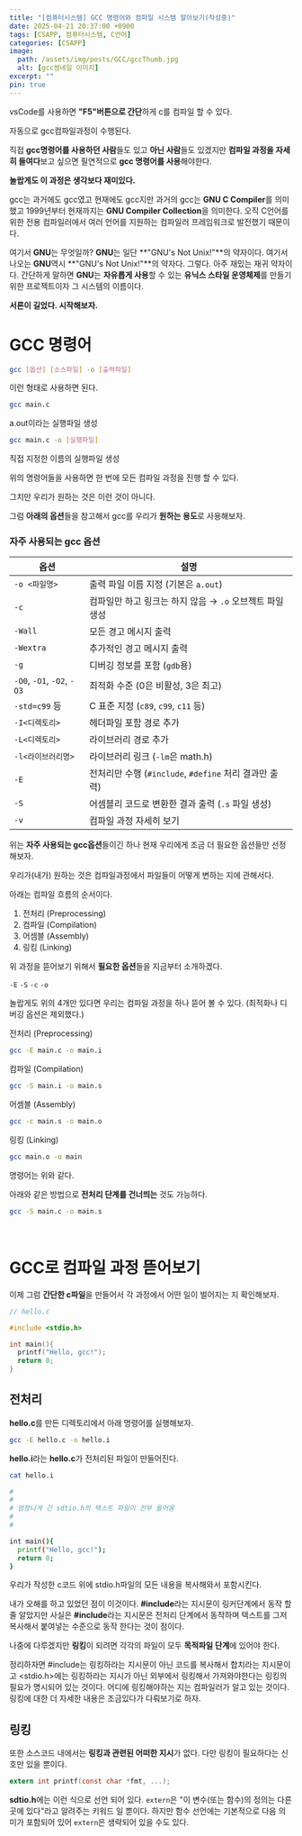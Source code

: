 ```yaml
---
title: "[컴퓨터시스템] GCC 명령어와 컴파일 시스템 알아보기(작성중)"
date: 2025-04-21 20:37:00 +0900
tags: [CSAPP, 컴퓨터시스템, C언어]
categories: [CSAPP]
image:
  path: /assets/img/posts/GCC/gccThumb.jpg
  alt: [gcc썸네일 이미지]
excerpt: ""
pin: true
---
```


vsCode를 사용하면 **"F5"버튼으로 간단**하게 c를 컴파일 할 수 있다.

자동으로 gcc컴파일과정이 수행된다.

직접 **gcc명령어를 사용하던 사람**들도 있고 **아닌 사람**들도 있겠지만 **컴파일 과정을 자세히 들여다**보고 싶으면 필연적으로 **gcc 명령어를 사용**해야한다.

**놀랍게도 이 과정은 생각보다 재미있다.**

gcc는 과거에도 gcc였고 현재에도 gcc지만 과거의 gcc는 **GNU C Compiler**를 의미했고 1999년부터 현재까지는 **GNU Compiler Collection**을 의미한다. 오직 C언어를 위한 전용 컴파일러에서 여러 언어를 지원하는 컴파일러 프레임워크로 발전했기 때문이다.

여기서 **GNU**는 무엇일까? **GNU**는 일단 **"GNU's Not Unix!"**의 약자이다. 여기서 나오는 **GNU**역시 **"GNU's Not Unix!"**의 약자다. 그렇다. 아주 재밌는 재귀 약자이다. 간단하게 말하면 **GNU**는 **자유롭게 사용**할 수 있는 **유닉스 스타일 운영체제**를 만들기 위한 프로젝트이자 그 시스템의 이름이다.

**서론이 길었다. 시작해보자.**

# GCC 명령어

```bash
gcc [옵션] [소스파일] -o [출력파일]
```
이런 형태로 사용하면 된다.

```bash
gcc main.c
```
a.out이라는 실행파일 생성

```bash
gcc main.c -o [실행파일]
```
직접 지정한 이름의 실행파일 생성

위의 명령어들을 사용하면 한 번에 모든 컴파일 과정을 진행 할 수 있다.

그치만 우리가 원하는 것은 이런 것이 아니다.

그럼 **아래의 옵션**들을 참고해서 gcc를 우리가 **원하는 용도**로 사용해보자.

### 자주 사용되는 gcc 옵션

| 옵션 | 설명 |
| --- | --- |
| `-o <파일명>` | 출력 파일 이름 지정 (기본은 `a.out`) |
| `-c` | 컴파일만 하고 링크는 하지 않음 → `.o` 오브젝트 파일 생성 |
| `-Wall` | 모든 경고 메시지 출력 |
| `-Wextra` | 추가적인 경고 메시지 출력 |
| `-g` | 디버깅 정보를 포함 (`gdb`용) |
| `-O0`, `-O1`, `-O2`, `-O3` | 최적화 수준 (0은 비활성, 3은 최고) |
| `-std=c99` 등 | C 표준 지정 (`c89`, `c99`, `c11` 등) |
| `-I<디렉토리>` | 헤더파일 포함 경로 추가 |
| `-L<디렉토리>` | 라이브러리 경로 추가 |
| `-l<라이브러리명>` | 라이브러리 링크 (`-lm`은 math.h) |
| `-E` | 전처리만 수행 (`#include`, `#define` 처리 결과만 출력) |
| `-S` | 어셈블리 코드로 변환한 결과 출력 (`.s` 파일 생성) |
| `-v` | 컴파일 과정 자세히 보기 |

위는 **자주 사용되는 gcc옵션**들이긴 하나 현재 우리에게 조금 더 필요한 옵션들만 선정해보자.

우리가(내가) 원하는 것은 컴파일과정에서 파일들이 어떻게 변하는 지에 관해서다.

아래는 컴파일 흐름의 순서이다.
1. 전처리 (Preprocessing)
2. 컴파일 (Compilation)
3. 어셈블 (Assembly)
4. 링킹 (Linking)

위 과정을 뜯어보기 위해서 **필요한 옵션**들을 지금부터 소개하겠다.

`-E` `-S` `-c` `-o`

놀랍게도 위의 4개만 있다면 우리는 컴파일 과정을 하나 뜯어 볼 수 있다. (최적화나 디버깅 옵션은 제외했다.)

전처리 (Preprocessing)
``` bash 
gcc -E main.c -o main.i
```

컴파일 (Compilation)
``` bash
gcc -S main.i -o main.s
```

어셈블 (Assembly)
```bash
gcc -c main.s -o main.o
```

링킹 (Linking)
```bash
gcc main.o -o main
```

명령어는 위와 같다.

아래와 같은 방법으로 **전처리 단계를 건너띄는** 것도 가능하다.
```bash
gcc -S main.c -o main.s
```

<br>
 
# GCC로 컴파일 과정 뜯어보기


이제 그럼 **간단한 c파일**을 만들어서 각 과정에서 어떤 일이 벌어지는 지 확인해보자.

```c
// hello.c

#include <stdio.h>

int main(){
  printf("Hello, gcc!");
  return 0;
}
```
## 전처리

**hello.c**를 만든 디렉토리에서 아래 명령어를 실행해보자.

``` bash 
gcc -E hello.c -o hello.i

```
**hello.i**라는 **hello.c**가 전처리된 파일이 만들어진다.

``` bash
cat hello.i

```

```bash
#
#
# 엄청나게 긴 sdtio.h의 텍스트 파일이 전부 들어옴
#
#

int main(){
  printf("Hello, gcc!");
  return 0;
}
```

우리가 작성한 c코드 위에 stdio.h파일의 모든 내용을 복사해와서 포함시킨다.

내가 오해를 하고 있었던 점이 이것이다. **#include**라는 지시문이 링커단계에서 동작 할 줄 알았지만 사실은 **#include**라는 지시문은 전처리 단계에서 동작하며 텍스트를 그저 복사해서 붙여넣는 수준으로 동작 한다는 것이 점이다. 

나중에 다루겠지만 **링킹**이 되려면 각각의 파일이 모두 **목적파일 단계**에 있어야 한다.

정리하자면 #include는 링킹하라는 지시문이 아닌 코드를 복사해서 합치라는 지시문이고 <stdio.h>에는 링킹하라는 지시가 아닌 외부에서 링킹해서 가져와야한다는 링킹의 필요가 명시되어 있는 것이다.
어디에 링킹해야하는 지는 컴파일러가 알고 있는 것이다. 링킹에 대한 더 자세한 내용은 조금있다가 다뤄보기로 하자.






## 링킹

또한 소스코드 내에서는 **링킹과 관련된 어떠한 지시**가 없다.
다만 링킹이 필요하다는 신호만 있을 뿐이다.
```c
extern int printf(const char *fmt, ...);
```
**sdtio.h**에는 이런 식으로 선언 되어 있다.
`extern`은 "이 변수(또는 함수)의 정의는 다른 곳에 있다"라고 알려주는 키워드 일 뿐이다.
하지만 함수 선언에는 기본적으로 다음 의미가 포함되어 있어 `extern`은 생략되어 있을 수도 있다.


